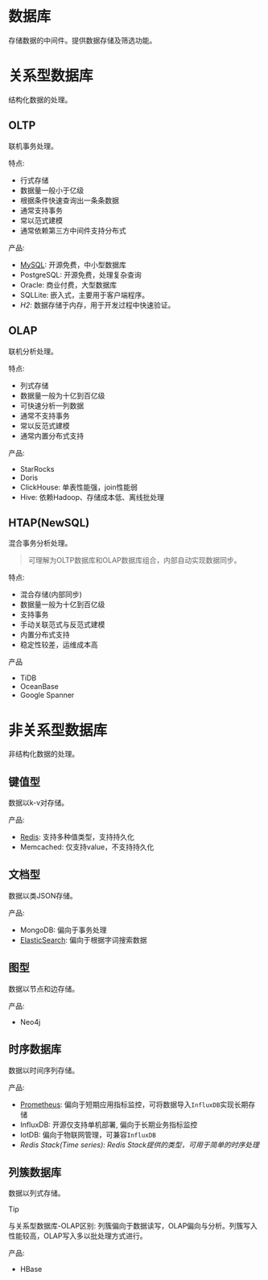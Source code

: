 # 数据库
存储数据的中间件。提供数据存储及筛选功能。

# 关系型数据库
结构化数据的处理。

## OLTP
联机事务处理。

特点: 
- 行式存储
- 数据量一般小于亿级
- 根据条件快速查询出一条条数据
- 通常支持事务
- 常以范式建模
- 通常依赖第三方中间件支持分布式

产品:
- [MySQL](mysql): 开源免费，中小型数据库
- PostgreSQL: 开源免费，处理复杂查询
- Oracle: 商业付费，大型数据库
- SQLLite: 嵌入式，主要用于客户端程序。
- _H2_: 数据存储于内存，用于开发过程中快速验证。

## OLAP
联机分析处理。

特点:
- 列式存储
- 数据量一般为十亿到百亿级
- 可快速分析一列数据
- 通常不支持事务
- 常以反范式建模
- 通常内置分布式支持

产品:
- StarRocks
- Doris
- ClickHouse: 单表性能强，join性能弱
- Hive: 依赖Hadoop、存储成本低、离线批处理

## HTAP(NewSQL)
混合事务分析处理。
> 可理解为OLTP数据库和OLAP数据库组合，内部自动实现数据同步。

特点:
- 混合存储(内部同步)
- 数据量一般为十亿到百亿级
- 支持事务
- 手动关联范式与反范式建模
- 内置分布式支持
- 稳定性较差，运维成本高

产品
- TiDB
- OceanBase
- Google Spanner

# 非关系型数据库
非结构化数据的处理。

## 键值型
数据以k-v对存储。

产品:
- [Redis](redis): 支持多种值类型，支持持久化
- Memcached: 仅支持value，不支持持久化

## 文档型
数据以类JSON存储。

产品:
- MongoDB: 偏向于事务处理
- [ElasticSearch](elasticsearch): 偏向于根据字词搜索数据

## 图型
数据以节点和边存储。

产品:
- Neo4j

## 时序数据库
数据以时间序列存储。

产品:
- [Prometheus](prometheus): 偏向于短期应用指标监控，可将数据导入`InfluxDB`实现长期存储
- InfluxDB: 开源仅支持单机部署, 偏向于长期业务指标监控
- IotDB: 偏向于物联网管理，可兼容`InfluxDB`
- _Redis Stack(Time series): Redis Stack提供的类型，可用于简单的时序处理_

## 列簇数据库
数据以列式存储。
> [!TIP]
> 与关系型数据库-OLAP区别: 列簇偏向于数据读写，OLAP偏向与分析。列簇写入性能较高，OLAP写入多以批处理方式进行。

产品:
- HBase

